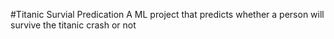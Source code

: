 #Titanic Survial Predication
A ML project that predicts whether a person will survive the titanic crash or not
